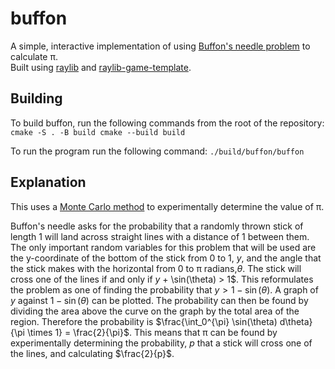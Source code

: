 # buffon
A simple, interactive implementation of using [Buffon's needle
problem](https://en.wikipedia.org/wiki/Buffon's_needle_problem) to
calculate π.
<br>
Built using [raylib](https://github.com/raysan5/raylib/tree/master)
and
[raylib-game-template](https://github.com/raysan5/raylib-game-template).

## Building

To build buffon, run the following commands from the root of the
repository:
`cmake -S . -B build
cmake --build build`

To run the program run the following command:
`./build/buffon/buffon`

## Explanation

This uses a [Monte Carlo
method](https://en.wikipedia.org/wiki/Monte_Carlo_method) to
experimentally determine the value of π.

Buffon's needle asks for the probability that a randomly thrown stick
of length 1 will land across straight lines with a distance of 1
between them. The only important random variables for this problem
that will be used are the y-coordinate of the bottom of the stick from
0 to 1,
$y$, and the angle that the stick makes with the horizontal from 0
to π radians,$\theta$. The stick will cross one of the lines if and
only if $y$ +
\sin(\theta) > 1$. This reformulates the problem as one of finding
the probability that $y > 1 - \sin(\theta)$. A graph of $y$
against $1 - \sin(\theta)$ can be plotted. The probability can then
be found by dividing the area above the curve on the graph by the
total area of the region. Therefore the probability is
$\frac{\int_0^{\pi} \sin(\theta) d\theta}{\pi \times 1} =
\frac{2}{\pi\}$. This means that π can be found by experimentally
determining the probability, $p$ that a stick will cross one of the
lines, and calculating $\frac{2}{p}$.
